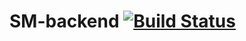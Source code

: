 # SM-backend  [![Build Status](https://travis-ci.org/smart-mileage/SM-backend.svg?branch=master)](https://travis-ci.org/smart-mileage/SM-backend)
